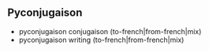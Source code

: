 ## Pyconjugaison

- pyconjugaison conjugaison (to-french|from-french|mix)
- pyconjugaison writing (to-french|from-french|mix)

